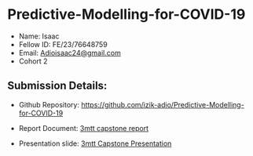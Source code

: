 # Predictive-Modelling-for-COVID-19

* Name: Isaac
* Fellow ID: FE/23/76648759
* Email: Adioisaac24@gmail.com
* Cohort 2

Submission Details:
---
- Github Repository: https://github.com/izik-adio/Predictive-Modelling-for-COVID-19

- Report Document: [3mtt capstone report](https://docs.google.com/document/d/1pe-y1yns5ND8vCGr4fkGEqGr6pxcIRldO2yka67eHAM/edit?usp=sharing)

- Presentation slide: [3mtt Capstone Presentation](https://docs.google.com/presentation/d/1e76ZSacSKbkWXBtiAlGhHed7HhyRDDUvatCrVJrdUZY/edit?usp=sharing)
